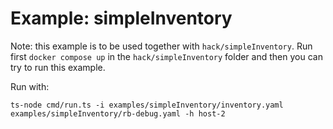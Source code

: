 # Example: simpleInventory

Note: this example is to be used together with `hack/simpleInventory`. Run first `docker compose up` in
the `hack/simpleInventory` folder and then you can try to run this example.

Run with:

```
ts-node cmd/run.ts -i examples/simpleInventory/inventory.yaml examples/simpleInventory/rb-debug.yaml -h host-2
```